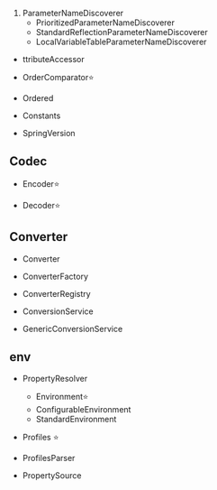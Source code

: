 1. ParameterNameDiscoverer
    - PrioritizedParameterNameDiscoverer
    - StandardReflectionParameterNameDiscoverer
    - LocalVariableTableParameterNameDiscoverer

- ttributeAccessor

- OrderComparator:star:
- Ordered
- Constants
- SpringVersion

## Codec

- Encoder:star:

- Decoder:star:

## Converter

- Converter
- ConverterFactory
- ConverterRegistry

- ConversionService
- GenericConversionService

## env

- PropertyResolver
    - Environment:star:
    - ConfigurableEnvironment
    - StandardEnvironment

- Profiles :star:
- ProfilesParser
- PropertySource